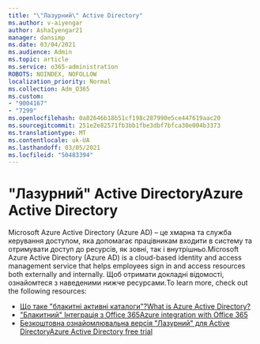 ```yaml
---
title: "\"Лазурний\" Active Directory"
ms.author: v-aiyengar
author: AshaIyengar21
manager: dansimp
ms.date: 03/04/2021
ms.audience: Admin
ms.topic: article
ms.service: o365-administration
ROBOTS: NOINDEX, NOFOLLOW
localization_priority: Normal
ms.collection: Adm_O365
ms.custom:
- "9004167"
- "7299"
ms.openlocfilehash: 0a82646b18b51cf198c287990e5ce447619aac20
ms.sourcegitcommit: 251e2e82571fb3bb1fbe3dbf7bfca30e004b3373
ms.translationtype: MT
ms.contentlocale: uk-UA
ms.lasthandoff: 03/05/2021
ms.locfileid: "50483394"
---
```

# <a name="azure-active-directory"></a><span data-ttu-id="3db47-102">"Лазурний" Active Directory</span><span class="sxs-lookup"><span data-stu-id="3db47-102">Azure Active Directory</span></span>

<span data-ttu-id="3db47-103">Microsoft Azure Active Directory (Azure AD) – це хмарна та служба керування доступом, яка допомагає працівникам входити в систему та отримувати доступ до ресурсів, як зовні, так і внутрішньо.</span><span class="sxs-lookup"><span data-stu-id="3db47-103">Microsoft Azure Active Directory (Azure AD) is a cloud-based identity and access management service that helps employees sign in and access resources both externally and internally.</span></span> <span data-ttu-id="3db47-104">Щоб отримати докладні відомості, ознайомтеся з наведеними нижче ресурсами.</span><span class="sxs-lookup"><span data-stu-id="3db47-104">To learn more, check out the following resources:</span></span>

- [<span data-ttu-id="3db47-105">Що таке "блакитні активні каталоги"?</span><span class="sxs-lookup"><span data-stu-id="3db47-105">What is Azure Active Directory?</span></span>](https://go.microsoft.com/fwlink/?linkid=2081145)
- [<span data-ttu-id="3db47-106">"Блакитний" Інтеграція з Office 365</span><span class="sxs-lookup"><span data-stu-id="3db47-106">Azure integration with Office 365</span></span>](https://go.microsoft.com/fwlink/?linkid=2081218)
- [<span data-ttu-id="3db47-107">Безкоштовна ознайомлювальна версія "Лазурний" для Active Directory</span><span class="sxs-lookup"><span data-stu-id="3db47-107">Azure Active Directory free trial</span></span>](https://go.microsoft.com/fwlink/?linkid=2081144)
